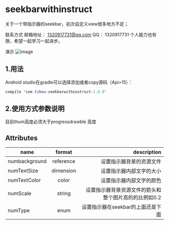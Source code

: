 
# seekbarwithinstruct
关于一个带指示器的seekbar，初次自定义view很多地方不足；

联系方式
邮箱地址： 1320917731@qq.com
QQ： 1320917731
个人能力也有限，希望一起学习一起进步。


演示
![image](https://github.com/Tiannuo/seekbarwithinstruct/blob/master/app/src/main/java/com/tikou/seekbarwithinstruct/showsample.gif)


## 1.用法
Android studio在gradle可以选择添加或者copy源码（Api>15）：


```java
compile 'com.tikou:seekbarwithinstruct:1.0.0'
```

## 2.使用方式参数说明
目前thum高度必须大于progressdrawble 高度
## Attributes
| name | format | description |
| -----|:----:| ----:|
| numbackground    | reference    | 设置指示器背景的资源文件    |
| numTextSize    | dimension    |  设置指示器内部文字的大小   |
| numTextColor    | color    |   设置指示器内部文字的颜色  |
| numScale    | string    |   设置指示器背景资源文件的箭头和整个图片高的的比例如0.2  |
| numType    | enum    |   设置指示器在seekbar的上面还是下面  |


